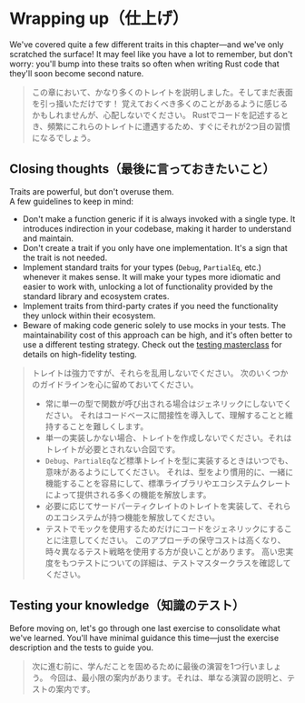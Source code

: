 # Wrapping up（仕上げ）

We've covered quite a few different traits in this chapter—and we've only scratched the surface!
It may feel like you have a lot to remember, but don't worry: you'll bump into these traits
so often when writing Rust code that they'll soon become second nature.

> この章において、かなり多くのトレイトを説明しました。そしてまだ表面を引っ掻いただけです！
> 覚えておくべき多くのことがあるように感じるかもしれませんが、心配しないでください。
> Rustでコードを記述するとき、頻繁にこれらのトレイトに遭遇するため、すぐにそれが2つ目の習慣になるでしょう。

## Closing thoughts（最後に言っておきたいこと）

Traits are powerful, but don't overuse them.\
A few guidelines to keep in mind:

- Don't make a function generic if it is always invoked with a single type. It introduces indirection in your
  codebase, making it harder to understand and maintain.
- Don't create a trait if you only have one implementation. It's a sign that the trait is not needed.
- Implement standard traits for your types (`Debug`, `PartialEq`, etc.) whenever it makes sense.
  It will make your types more idiomatic and easier to work with, unlocking a lot of functionality provided
  by the standard library and ecosystem crates.
- Implement traits from third-party crates if you need the functionality they unlock within their ecosystem.
- Beware of making code generic solely to use mocks in your tests. The maintainability cost of this approach
  can be high, and it's often better to use a different testing strategy. Check out the
  [testing masterclass](https://github.com/mainmatter/rust-advanced-testing-workshop)
  for details on high-fidelity testing.

> トレイトは強力ですが、それらを乱用しないでください。
> 次のいくつかのガイドラインを心に留めておいてください。
>
> - 常に単一の型で関数が呼び出される場合はジェネリックにしないでください。
>   それはコードベースに間接性を導入して、理解することと維持することを難しくします。
> - 単一の実装しかない場合、トレイトを作成しないでください。それはトレイトが必要とされない合図です。
> - `Debug`、`PartialEq`など標準トレイトを型に実装するときはいつでも、意味があるようにしてください。
>   それは、型をより慣用的に、一緒に機能することを容易にして、標準ライブラリやエコシステムクレートによって提供される多くの機能を解放します。
> - 必要に応じてサードパーティクレイトのトレイトを実装して、それらのエコシステムが持つ機能を解放してください。
> - テストでモックを使用するためだけにコードをジェネリックにすることに注意してください。
>   このアプローチの保守コストは高くなり、時々異なるテスト戦略を使用する方が良いことがあります。
>   高い忠実度をもつテストについての詳細は、テストマスタークラスを確認してください。

## Testing your knowledge（知識のテスト）

Before moving on, let's go through one last exercise to consolidate what we've learned.
You'll have minimal guidance this time—just the exercise description and the tests to guide you.

> 次に進む前に、学んだことを固めるために最後の演習を1つ行いましょう。
> 今回は、最小限の案内があります。それは、単なる演習の説明と、テストの案内です。
